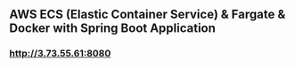## AWS ECS (Elastic Container Service) & Fargate & Docker with Spring Boot Application
### http://3.73.55.61:8080
